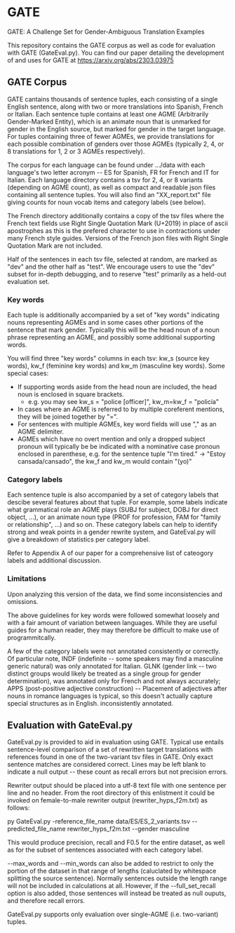 # GATE
GATE: A Challenge Set for Gender-Ambiguous Translation Examples

This repository contains the GATE corpus as well as code for evaluation with GATE (GateEval.py). 
You can find our paper detailing the development of and uses for GATE at https://arxiv.org/abs/2303.03975

## GATE Corpus

GATE cantains thousands of sentence tuples, each consisting of a single English sentence, along with two or more translations into Spanish, French or Italian. 
Each sentence tuple contains at least one AGME (Arbitrarily Gender-Marked Entity), which is an animate noun that is unmarked for gender in the English source,
but marked for gender in the target language. For tuples containing three of fewer AGMEs, we provide translations for each possible combination of genders over those AGMEs 
(typically 2, 4, or 8 translations for 1, 2 or 3 AGMEs respectively). 

The corpus for each language can be found under .../data with each language's two letter acronym -- ES for Spanish, FR for French and IT for Italian.
Each language directory contains a tsv for 2, 4, or 8 variants (depending on AGME count), as well as compact and readable json files containing all sentence tuples.
You will also find an "XX_report.txt" file giving counts for noun vocab items and category labels (see below).

The French directory additionally contains a copy of the tsv files where the French text fields use Right Single Quotation Mark (U+2019) in place of ascii apostrophes
as this is the prefered character to use in contractions under many French style guides. Versions of the French json files with Right Single Quotation Mark are not included.

Half of the sentences in each tsv file, selected at random, are marked as "dev" and the other half as "test". 
We encourage users to use the "dev" subset for in-depth debugging, and to reserve "test" primarily as a held-out evaluation set.

### Key words

Each tuple is additionally accompanied by a set of "key words" indicating nouns representing AGMEs and in some cases other portions of the sentence that mark gender.
Typically this will be the head noun of a noun phrase representing an AGME, and possibly some additional supporting words. 

You will find three "key words" columns in each tsv: kw_s (source key words), kw_f (feminine key words) and kw_m (masculine key words). Some special cases:
- If supporting words aside from the head noun are included, the head noun is enclosed in square brackets.
  - e.g. you may see kw_s = "police [officer]",  kw_m=kw_f = "policía" 
- In cases where an AGME is referred to by multiple coreferent mentions, they will be joined together by "=".
- For sentences with multiple AGMEs, key word fields will use "," as an AGME delimiter.
- AGMEs which have no overt mention and only a dropped subject pronoun will typically be be indicated with a nominative case pronoun enclosed in parenthese, e.g. 
for the sentence tuple "I'm tired." -> "Estoy cansada/cansado", the kw_f and kw_m would contain "(yo)"

### Category labels

Each sentence tuple is also accompanied by a set of category labels that descibe several features about that tuple. 
For example, some labels indicate what grammatical role an AGME plays (SUBJ for subject, DOBJ for direct object, ...), or an animate noun type (PROF for profession,
FAM for "family or relationship", ...) and so on. These category labels can help to identify strong and weak points in a gender rewrite system, 
and GateEval.py will give a breakdown of statistics per category label.

Refer to Appendix A of our paper for a comprehensive list of cateogory labels and additional discussion. 

### Limitations

Upon analyzing this version of the data, we find some inconsistencies and omissions.

The above guidelines for key words were followed somewhat loosely and with a fair amount of variation between languages. 
While they are useful guides for a human reader, they may therefore be difficult to make use of programmitcally.

A few of the category labels were not annotated consistently or correctly.
Of particular note, INDF (indefinite -- some speakers may find a masculine generic natural) was only annotated for Italian.
GLNK (gender link -- two distinct groups would likely be treated as a single group for gender determination), was annotated only for French and not always accurately; 
APPS (post-positive adjective construction) -- Placement of adjectives after nouns in romance languages is typical, so this doesn't actually capture special structures as in English. inconsistently annotated.

## Evaluation with GateEval.py

GateEval.py is provided to aid in evaluation using GATE. Typical use entails sentence-level comparison of a set of rewritten target translations with references
found in one of the two-variant tsv files in GATE. Only exact sentence matches are considered correct. Lines may be left blank to indicate a null output -- 
these count as recall errors but not precision errors.

Rewriter output should be placed into a utf-8 text file with one sentence per line and no header. 
From the root directory of this enlistment it could be invoked on female-to-male rewriter output (rewriter_hyps_f2m.txt) as follows:

py GateEval.py -reference_file_name data/ES/ES_2_variants.tsv --predicted_file_name rewriter_hyps_f2m.txt --gender masculine

This would produce precision, recall and F0.5 for the entire dataset, as well as for the subset of sentences associated with each category label.

--max_words and --min_words can also be added to restrict to only the portion of the dataset in that range of lengths (caluclated by whitespace splitting the source sentence).
Normally sentences outside the length range will not be included in calculations at all. However, if the --full_set_recall option is also added, those sentences will instead
be treated as null ouputs, and therefore recall errors.

GateEval.py supports only evaluation over single-AGME (i.e. two-variant) tuples.
